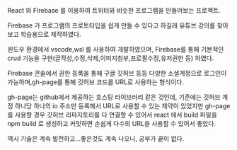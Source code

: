 React 와 Firebase 를 이용하여 트위터와 비슷한 프로그램을 만들어보는 프로젝트.

Firebase 가 프로그램의 프로토타입을 쉽게 만들 수 있다고 하길래 유튜브 강의를 찾아보고 학습용으로 제작하였다. 

윈도우 환경에서 vscode,wsl 를 사용하여 개발하였으며, Firebase를 통해 기본적인 crud 기능을 구현(글작성,수정,삭제,이미지첨부,프로필수정,유저권한 등) 하였다.

Firebase 콘솔에서 권한 등록을 통해 구글 깃허브 등등 다양한 소셜계정으로 로그인이 가능하며,gh-page를 통해 깃허브 코드를 URL로 사용하는 형식이다.

gh-page는 github에서 제공하는 호스팅 라이브러리 같은 것인데, 기존에는 깃허브 계정 하나당 하나의 io 주소만 등록해서 URL로 사용할 수 있는 제약이 있었지만 gh-page를 사용할 경우 깃허브 리파지토리를 다 연결할 수 있어서 react 에서 build 파일을 npm build 로 생성하고 커밋하면 손쉽게 다수의 URL을 사용할 수 있어서 좋았다. 

역시 기술은 계속 발전하고...좋은것도 계속 나오니, 공부가 끝이 없다.